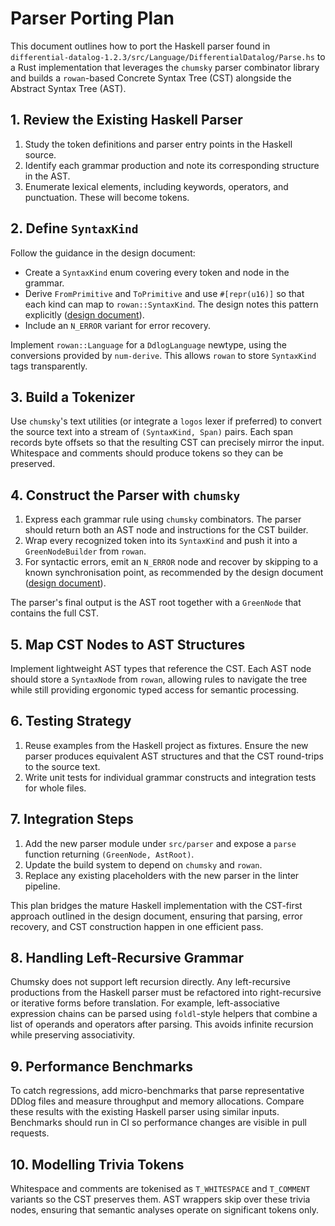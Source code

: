 # Parser Porting Plan

This document outlines how to port the Haskell parser found in
`differential-datalog-1.2.3/src/Language/DifferentialDatalog/Parse.hs` to a Rust
implementation that leverages the `chumsky` parser combinator library and builds
a `rowan`-based Concrete Syntax Tree (CST) alongside the Abstract Syntax Tree
(AST).

## 1. Review the Existing Haskell Parser

1. Study the token definitions and parser entry points in the Haskell source.
2. Identify each grammar production and note its corresponding structure in the
   AST.
3. Enumerate lexical elements, including keywords, operators, and punctuation.
   These will become tokens.

## 2. Define `SyntaxKind`

Follow the guidance in the design document:

- Create a `SyntaxKind` enum covering every token and node in the grammar.
- Derive `FromPrimitive` and `ToPrimitive` and use `#[repr(u16)]` so that each
  kind can map to `rowan::SyntaxKind`. The design notes this pattern explicitly
  ([design document](docs/ddlint-design-and-road-map.md#L71-L122)).
- Include an `N_ERROR` variant for error recovery.

Implement `rowan::Language` for a `DdlogLanguage` newtype, using the conversions
provided by `num-derive`. This allows `rowan` to store `SyntaxKind` tags
transparently.

## 3. Build a Tokenizer

Use `chumsky`'s text utilities (or integrate a `logos` lexer if preferred) to
convert the source text into a stream of `(SyntaxKind, Span)` pairs. Each span
records byte offsets so that the resulting CST can precisely mirror the input.
Whitespace and comments should produce tokens so they can be preserved.

## 4. Construct the Parser with `chumsky`

1. Express each grammar rule using `chumsky` combinators. The parser should
   return both an AST node and instructions for the CST builder.
2. Wrap every recognized token into its `SyntaxKind` and push it into a
   `GreenNodeBuilder` from `rowan`.
3. For syntactic errors, emit an `N_ERROR` node and recover by skipping to a
   known synchronisation point, as recommended by the design document
   ([design document](docs/ddlint-design-and-road-map.md#L124-L139)).

The parser's final output is the AST root together with a `GreenNode` that
contains the full CST.

## 5. Map CST Nodes to AST Structures

Implement lightweight AST types that reference the CST. Each AST node should
store a `SyntaxNode` from `rowan`, allowing rules to navigate the tree while
still providing ergonomic typed access for semantic processing.

## 6. Testing Strategy

1. Reuse examples from the Haskell project as fixtures. Ensure the new parser
   produces equivalent AST structures and that the CST round-trips to the source
   text.
2. Write unit tests for individual grammar constructs and integration tests for
   whole files.

## 7. Integration Steps

1. Add the new parser module under `src/parser` and expose a `parse` function
   returning `(GreenNode, AstRoot)`.
2. Update the build system to depend on `chumsky` and `rowan`.
3. Replace any existing placeholders with the new parser in the linter pipeline.

This plan bridges the mature Haskell implementation with the CST-first approach
outlined in the design document, ensuring that parsing, error recovery, and CST
construction happen in one efficient pass.

## 8. Handling Left-Recursive Grammar

Chumsky does not support left recursion directly. Any left-recursive productions
from the Haskell parser must be refactored into right-recursive or iterative
forms before translation. For example, left-associative expression chains can be
parsed using `foldl`-style helpers that combine a list of operands and operators
after parsing. This avoids infinite recursion while preserving associativity.

## 9. Performance Benchmarks

To catch regressions, add micro-benchmarks that parse representative DDlog files
and measure throughput and memory allocations. Compare these results with the
existing Haskell parser using similar inputs. Benchmarks should run in CI so
performance changes are visible in pull requests.

## 10. Modelling Trivia Tokens

Whitespace and comments are tokenised as `T_WHITESPACE` and `T_COMMENT` variants
so the CST preserves them. AST wrappers skip over these trivia nodes, ensuring
that semantic analyses operate on significant tokens only.
